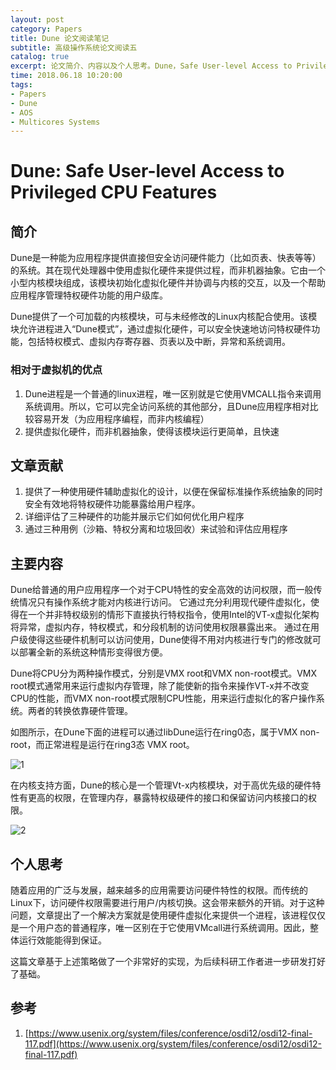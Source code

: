 ```yaml
---
layout: post
category: Papers
title: Dune 论文阅读笔记
subtitle: 高级操作系统论文阅读五
catalog: true
excerpt: 论文简介、内容以及个人思考。Dune，Safe User-level Access to Privileged CPU Features
time: 2018.06.18 10:20:00
tags:
- Papers
- Dune
- AOS
- Multicores Systems
---
```


# Dune: Safe User-level Access to Privileged CPU Features

## 简介

Dune是一种能为应用程序提供直接但安全访问硬件能力（比如页表、快表等等）的系统。其在现代处理器中使用虚拟化硬件来提供过程，而非机器抽象。它由一个小型内核模块组成，该模块初始化虚拟化硬件并协调与内核的交互，以及一个帮助应用程序管理特权硬件功能的用户级库。

Dune提供了一个可加载的内核模块，可与未经修改的Linux内核配合使用。该模块允许进程进入“Dune模式”，通过虚拟化硬件，可以安全快速地访问特权硬件功能，包括特权模式、虚拟内存寄存器、页表以及中断，异常和系统调用。

### 相对于虚拟机的优点

1. Dune进程是一个普通的linux进程，唯一区别就是它使用VMCALL指令来调用系统调用。所以，它可以完全访问系统的其他部分，且Dune应用程序相对比较容易开发（为应用程序编程，而非内核编程）
2. 提供虚拟化硬件，而非机器抽象，使得该模块运行更简单，且快速

## 文章贡献

1. 提供了一种使用硬件辅助虚拟化的设计，以便在保留标准操作系统抽象的同时安全有效地将特权硬件功能暴露给用户程序。
2. 详细评估了三种硬件的功能并展示它们如何优化用户程序
3. 通过三种用例（沙箱、特权分离和垃圾回收）来试验和评估应用程序

## 主要内容

Dune给普通的用户应用程序一个对于CPU特性的安全高效的访问权限，而一般传统情况只有操作系统才能对内核进行访问。 它通过充分利用现代硬件虚拟化，使得在一个并非特权级别的情形下直接执行特权指令，使用Intel的VT-x虚拟化架构将异常，虚拟内存，特权模式，和分段机制的访问使用权限暴露出来。 通过在用户级使得这些硬件机制可以访问使用，Dune使得不用对内核进行专门的修改就可以部署全新的系统这种情形变得很方便。

Dune将CPU分为两种操作模式，分别是VMX root和VMX non-root模式。VMX root模式通常用来运行虚拟内存管理，除了能使新的指令来操作VT-x并不改变CPU的性能，而VMX non-root模式限制CPU性能，用来运行虚拟化的客户操作系统。两者的转换依靠硬件管理。

如图所示，在Dune下面的进程可以通过libDune运行在ring0态，属于VMX non-root，而正常进程是运行在ring3态 VMX root。

![1](https://github.com/m0xiaoxi/AOS_Paper_reading/blob/master/Dune/pic/1.png?raw=true)

在内核支持方面，Dune的核心是一个管理Vt-x内核模块，对于高优先级的硬件特性有更高的权限，在管理内存，暴露特权级硬件的接口和保留访问内核接口的权限。

![2](https://github.com/m0xiaoxi/AOS_Paper_reading/blob/master/Dune/pic/2.png?raw=true)

## 个人思考

随着应用的广泛与发展，越来越多的应用需要访问硬件特性的权限。而传统的Linux下，访问硬件权限需要进行用户/内核切换。这会带来额外的开销。对于这种问题，文章提出了一个解决方案就是使用硬件虚拟化来提供一个进程，该进程仅仅是一个用户态的普通程序，唯一区别在于它使用VMcall进行系统调用。因此，整体运行效能能得到保证。

这篇文章基于上述策略做了一个非常好的实现，为后续科研工作者进一步研发打好了基础。



## 参考

1. [https://www.usenix.org/system/files/conference/osdi12/osdi12-final-117.pdf](https://www.usenix.org/system/files/conference/osdi12/osdi12-final-117.pdf)

